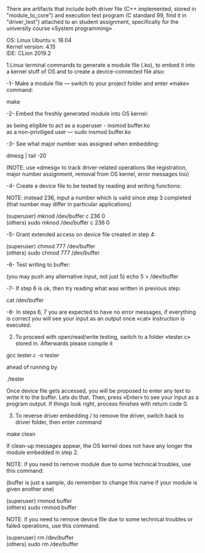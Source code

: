 There are artifacts that include both driver file (C++ implemented, stored in "module_to_core") and execution test program (C standard 99, find it in "driver_test") 
attached to an student assignment, specifically for the university course «System programming»  

OS: Linux Ubuntu v. 18.04  
Kernel version: 4.15  
IDE: CLion 2019.2  

1.Linux terminal commands to generate a module file (.ko), to embed it into a kernel stuff of OS and to create a device-connected file also: 
      
-1- Make a module file — switch to your project folder and enter «make» command:

make

-2- Embed the freshly generated module into OS kernel:

as being eligible to act as a superuser - insmod buffer.ko  
as a non-priviliged user — sudo insmod buffer.ko

-3- See what major number was assigned when embedding:

dmesg | tail -20 

(NOTE: use «dmesg» to track driver-related operations like registration, major number assignment, removal from OS kernel, error messages too)   

-4- Create a device file to be tested by reading and writing functions:

NOTE: instead 236, input a number which is valid since step 3 completed (that number may differ in particular applications)

(superuser) mknod /dev/buffer c 236 0   
(others) sudo mknod /dev/buffer c 236 0 

-5- Grant extended access on device file created in step 4:
 
(superuser) chmod 777 /dev/buffer  
(others) sudo chmod 777 /dev/buffer 

-6- Test writing to buffer:

(you may push any alternative input, not just 5) echo 5 > /dev/buffer 

-7- If step 6 is ok, then try reading what was written in previous step:

cat /dev/buffer

-8- In steps 6, 7 you are expected to have no error messages, if everything is correct you will see your input as an output once «cat» instruction is executed.



2. To proceed with open/read/write testing, switch to a folder «tester.c» stored in. Afterwards please compile it 

gcc tester.c -o  tester

ahead of running by

./tester

Once device file gets accessed, you will be proposed to enter any text to write it to the buffer. Lets do that.
Then, press «Enter» to see your input as a program output. If things look right, process finishes with return code 0.


3. To reverse driver embedding / to remove the driver, switch back to driver folder, then enter command

make clean 

If clean-up messages appear, the OS kernel does not have any longer the module embedded in step 2.

NOTE: if you need to remove module due to some technical troubles, use this command:

(buffer is just a sample, do remember to change this name if your module is given another one) 

(superuser) rmmod buffer    
(others) sudo rmmod buffer  

NOTE: if you need to remove device file due to some technical troubles or failed operations, use this command:           

(superuser) rm /dev/buffer  
(others) sudo rm /dev/buffer
